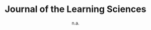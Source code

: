 ---
layout: leaf-node
title: "Journal of the Learning Sciences"
title-url: "http://www.tandfonline.com/toc/hlns20/current"
author: "n.a."
groups: pedagogical-styles
categories: constructionism
topics: conferences-journals-and-books
summary: >
    This journal is the official journal of The International Society of the Learning
    Sciences.
cite: >
    Journal of the Learning Sciences. (2015). Retrieved from: http://www.tandfonline.com/toc/hlns20/current
pub-date: 2017-04-20
added-date: 2017-04-20
resource-type: external-page
---